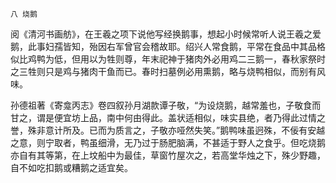     八 烧鹅 

   阅《清河书画舫》，在王羲之项下说他写经换鹅事，想起小时候常听人说王羲之爱鹅，此事妇孺皆知，殆因右军曾官会稽故耶。绍兴人常食鹅，平常在食品中其品格似比鸡鸭为低，但用以为牲则尊，年末祀神于猪肉外必用鸡二三鹅一，春秋家祭时之三牲则只是鸡与猪肉干鱼而已。春时扫墓例必用熏鹅，略与烧鸭相似，而别有风味。

   孙德祖著《寄龛丙志》卷四叙孙月湖款谭子敬，“为设烧鹅，越常羞也，子敬食而甘之，谓是便宜坊上品，南中何由得此。盖状适相似，味实县绝，者乃得此过情之誉，殊非意计所及。已而为质言之，子敬亦哑然失笑。”鹅鸭味虽迥殊，不佞有安越之意，则宁取者，鸭虽细滑，无乃过于肠肥脑满，不甚适于野人之食乎。但吃烧鹅亦自有其等第，在上坟船中为最佳，草窗竹屋次之，若高堂华烛之下，殊少野趣，自不如吃扣鹅或糟鹅之适宜矣。

